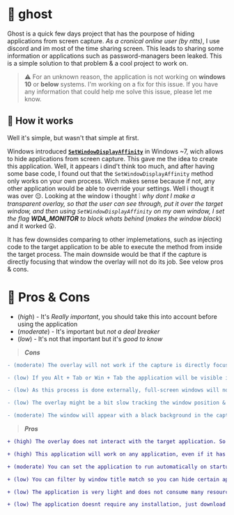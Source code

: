 # 👻 ghost
Ghost is a quick few days project that has the pourpose of hiding applications from screen capture. *As a cronical online user (by ntts)*, I use discord and im most of the time sharing screen. This leads to sharing some information or applications such as password-managers been leaked. This is a simple solution to that problem & a cool project to work on.

> ⚠️ For an unknown reason, the application is not working on **windows 10** or **below** systems. I'm working on a fix for this issue. If you have any information that could help me solve this issue, please let me know.

## 🤯 How it works
Well it's simple, but wasn't that simple at first. 

Windows introduced [**`SetWindowDisplayAffinity`**](https://learn.microsoft.com/en-us/windows/win32/api/winuser/nf-winuser-setwindowdisplayaffinity) in Windows ~7, wich allows to hide applications from screen capture. This gave me the idea to create this application. Well, it appears i dind't think too much, and after having some base code, I found out that the `SetWindowDisplayAffinity` method only works on your own process. Wich makes sense because if not, any other application would be able to override your settings. Well i thougt it was over 😔. Looking at the window i thought ❕ *why dont I make a transparent overlay, so that the user can see through, put it over the target window, and then using `SetWindowDisplayAffinity` on my own window, I set the flag **WDA_MONITOR** to block whats behind* (*makes the window black*) and it worked 😲. 

It has few downsides comparing to other implemetations, such as injecting code to the target application to be able to execute the method from inside the target process.
The main downside would be that if the capture is directly focusing that window the overlay will not do its job. See velow pros & cons.

# 🎢 Pros & Cons
* (*high*) - It's *Really important*, you should take this into account before using the application
* (*moderate*) - It's important but *not a deal breaker*
* (*low*) - It's not that important but it's *good to know*

> ***Cons***
```diff
- (moderate) The overlay will not work if the capture is directly focusing the target window.

- (low) If you Alt + Tab or Win + Tab the application will be visible in the preview. (I'm working on a solution for this)

- (low) As this process is done externally, full-screen windows will not be covered. (just full-screen not borderless or maximized windows) 

- (low) The overlay might be a bit slow tracking the window position & size but most of the users wont notice any difference.

- (moderate) The window will appear with a black background in the capture, so it's not perfect for all situations.
```
> ***Pros***
```diff
+ (high) The overlay does not interact with the target application. So it's safe to use and will not risk any bans while playing games or using other applications that might have anti-cheat systems.

+ (high) This application will work on any application, even if it has elevated permissions or any flag that would prevent the anti capture method to work.

+ (moderate) You can set the application to run automatically on startup, in the background and have little interaction with the user so that it's always protecting your privacy.

+ (low) You can filter by window title match so you can hide certain applications or windows inside applications and also by process name.

+ (low) The application is very light and does not consume many resources.

+ (low) The application doesnt require any installation, just download and run.
```